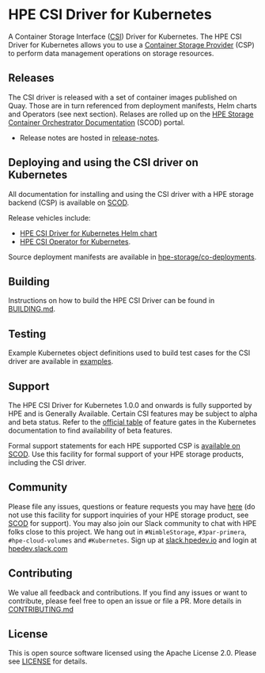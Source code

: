 # HPE CSI Driver for Kubernetes

A Container Storage Interface ([CSI](https://github.com/container-storage-interface/spec)) Driver for Kubernetes. The HPE CSI Driver for Kubernetes allows you to use a [Container Storage Provider](https://github.com/hpe-storage/container-storage-provider) (CSP) to perform data management operations on storage resources.

## Releases

The CSI driver is released with a set of container images published on Quay. Those are in turn referenced from deployment manifests, Helm charts and Operators (see next section). Relases are rolled up on the [HPE Storage Container Orchestrator Documentation](https://scod.hpedev.io/csi_driver/index.html#compatibility_and_support) (SCOD) portal.

- Release notes are hosted in [release-notes](release-notes).

## Deploying and using the CSI driver on Kubernetes

All documentation for installing and using the CSI driver with a HPE storage backend (CSP) is available on [SCOD](https://scod.hpedev.io/csi_driver/deployment.html).

Release vehicles include:

- [HPE CSI Driver for Kubernetes Helm chart](https://artifacthub.io/packages/helm/hpe-storage/hpe-csi-driver)
- [HPE CSI Operator for Kubernetes](https://operatorhub.io/operator/hpe-csi-operator).

Source deployment manifests are available in [hpe-storage/co-deployments](https://github.com/hpe-storage/co-deployments).

## Building

Instructions on how to build the HPE CSI Driver can be found in [BUILDING.md](BUILDING.md).

## Testing

Example Kubernetes object definitions used to build test cases for the CSI driver are available in [examples](examples).

## Support

The HPE CSI Driver for Kubernetes 1.0.0 and onwards is fully supported by HPE and is Generally Available. Certain CSI features may be subject to alpha and beta status. Refer to the [official table](https://kubernetes.io/docs/reference/command-line-tools-reference/feature-gates/) of feature gates in the Kubernetes documentation to find availability of beta features.

Formal support statements for each HPE supported CSP is [available on SCOD](https://scod.hpedev.io/legal/support). Use this facility for formal support of your HPE storage products, including the CSI driver.

## Community

Please file any issues, questions or feature requests you may have [here](https://github.com/hpe-storage/csi-driver/issues) (do not use this facility for support inquiries of your HPE storage product, see [SCOD](https://scod.hpedev.io/legal/support) for support). You may also join our Slack community to chat with HPE folks close to this project. We hang out in `#NimbleStorage`, `#3par-primera`, `#hpe-cloud-volumes` and `#Kubernetes`. Sign up at [slack.hpedev.io](https://slack.hpedev.io/) and login at [hpedev.slack.com](https://hpedev.slack.com/)

## Contributing

We value all feedback and contributions. If you find any issues or want to contribute, please feel free to open an issue or file a PR. More details in [CONTRIBUTING.md](CONTRIBUTING.md)

## License

This is open source software licensed using the Apache License 2.0. Please see [LICENSE](LICENSE) for details.
